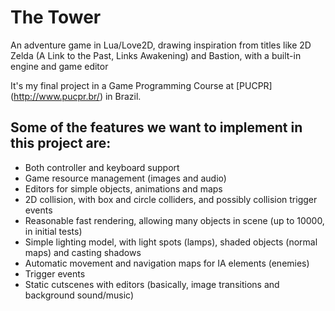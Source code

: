 # The Tower

An adventure game in Lua/Love2D, drawing inspiration from titles like 2D Zelda (A Link to the Past, Links Awakening) and Bastion, with a built-in engine and game editor

It's my final project in a Game Programming Course at [PUCPR] (http://www.pucpr.br/) in Brazil.

## Some of the features we want to implement in this project are:

* Both controller and keyboard support
* Game resource management (images and audio)
* Editors for simple objects, animations and maps
* 2D collision, with box and circle colliders, and possibly collision trigger events
* Reasonable fast rendering, allowing many objects in scene (up to 10000, in initial tests)
* Simple lighting model, with light spots (lamps), shaded objects (normal maps) and casting shadows
* Automatic movement and navigation maps for IA elements (enemies)
* Trigger events
* Static cutscenes with editors (basically, image transitions and background sound/music)
